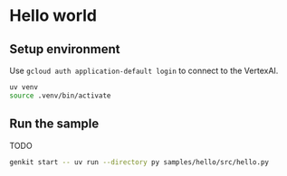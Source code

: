 # Hello world

## Setup environment
Use `gcloud auth application-default login` to connect to the VertexAI.

```bash
uv venv
source .venv/bin/activate
```

## Run the sample

TODO

```bash
genkit start -- uv run --directory py samples/hello/src/hello.py
```
